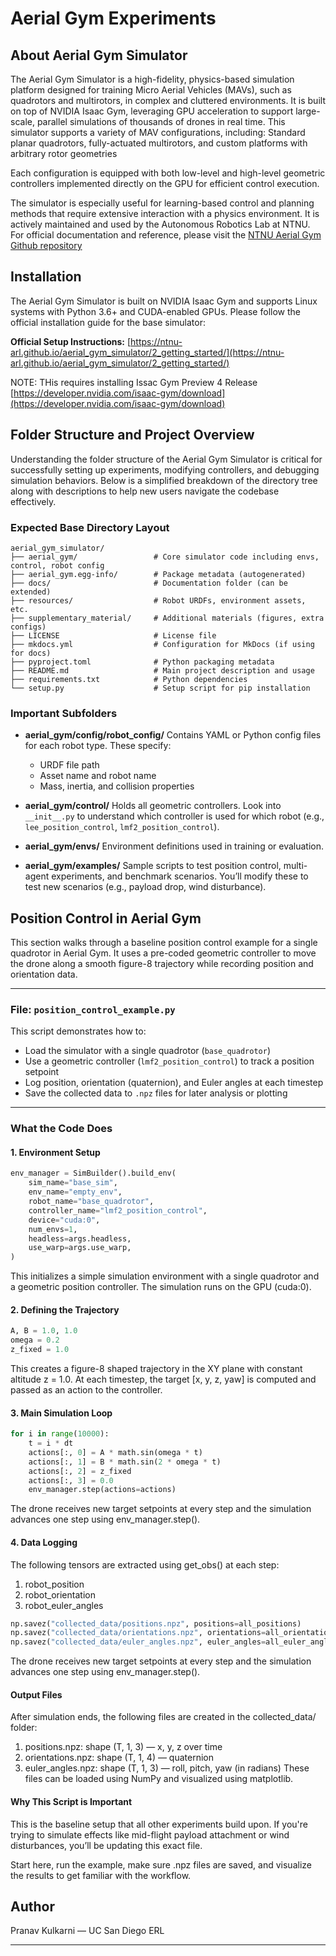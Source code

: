 # Aerial Gym Experiments

## About Aerial Gym Simulator

The Aerial Gym Simulator is a high-fidelity, physics-based simulation platform designed for training Micro Aerial Vehicles (MAVs), such as quadrotors and multirotors, in complex and cluttered environments. It is built on top of NVIDIA Isaac Gym, leveraging GPU acceleration to support large-scale, parallel simulations of thousands of drones in real time. This simulator supports a variety of MAV configurations, including: Standard planar quadrotors, fully-actuated multirotors, and custom platforms with arbitrary rotor geometries

Each configuration is equipped with both low-level and high-level geometric controllers implemented directly on the GPU for efficient control execution.

The simulator is especially useful for learning-based control and planning methods that require extensive interaction with a physics environment. It is actively maintained and used by the Autonomous Robotics Lab at NTNU. For official documentation and reference, please visit the [NTNU Aerial Gym Github repository](https://github.com/ntnu-arl/aerial_gym_simulator)

## Installation

The Aerial Gym Simulator is built on NVIDIA Isaac Gym and supports Linux systems with Python 3.6+ and CUDA-enabled GPUs. Please follow the official installation guide for the base simulator:

**Official Setup Instructions:** [https://ntnu-arl.github.io/aerial_gym_simulator/2_getting_started/](https://ntnu-arl.github.io/aerial_gym_simulator/2_getting_started/)

NOTE: THis requires installing Issac Gym Preview 4 Release [https://developer.nvidia.com/isaac-gym/download](https://developer.nvidia.com/isaac-gym/download)

## Folder Structure and Project Overview

Understanding the folder structure of the Aerial Gym Simulator is critical for successfully setting up experiments, modifying controllers, and debugging simulation behaviors. Below is a simplified breakdown of the directory tree along with descriptions to help new users navigate the codebase effectively.

### Expected Base Directory Layout
```
aerial_gym_simulator/
├── aerial_gym/                 # Core simulator code including envs, control, robot config
├── aerial_gym.egg-info/        # Package metadata (autogenerated)
├── docs/                       # Documentation folder (can be extended)
├── resources/                  # Robot URDFs, environment assets, etc.
├── supplementary_material/     # Additional materials (figures, extra configs)
├── LICENSE                     # License file
├── mkdocs.yml                  # Configuration for MkDocs (if using for docs)
├── pyproject.toml              # Python packaging metadata
├── README.md                   # Main project description and usage
├── requirements.txt            # Python dependencies
└── setup.py                    # Setup script for pip installation
```

### Important Subfolders

- **aerial_gym/config/robot_config/** 
  Contains YAML or Python config files for each robot type. These specify:
  - URDF file path
  - Asset name and robot name
  - Mass, inertia, and collision properties

- **aerial_gym/control/** 
  Holds all geometric controllers. Look into `__init__.py` to understand which controller is used for which robot (e.g., `lee_position_control`, `lmf2_position_control`).

- **aerial_gym/envs/** 
  Environment definitions used in training or evaluation.

- **aerial_gym/examples/** 
  Sample scripts to test position control, multi-agent experiments, and benchmark scenarios. You’ll modify these to test new scenarios (e.g., payload drop, wind disturbance).


## Position Control in Aerial Gym

This section walks through a baseline position control example for a single quadrotor in Aerial Gym. It uses a pre-coded geometric controller to move the drone along a smooth figure-8 trajectory while recording position and orientation data.

---

### File: `position_control_example.py`

This script demonstrates how to:
- Load the simulator with a single quadrotor (`base_quadrotor`)
- Use a geometric controller (`lmf2_position_control`) to track a position setpoint
- Log position, orientation (quaternion), and Euler angles at each timestep
- Save the collected data to `.npz` files for later analysis or plotting

---

### What the Code Does

#### 1. Environment Setup

```python
env_manager = SimBuilder().build_env(
    sim_name="base_sim",
    env_name="empty_env",
    robot_name="base_quadrotor",
    controller_name="lmf2_position_control",
    device="cuda:0",
    num_envs=1,
    headless=args.headless,
    use_warp=args.use_warp,
)
```

This initializes a simple simulation environment with a single quadrotor and a geometric position controller. The simulation runs on the GPU (cuda:0).

#### 2. Defining the Trajectory
```python
A, B = 1.0, 1.0
omega = 0.2
z_fixed = 1.0
```
This creates a figure-8 shaped trajectory in the XY plane with constant altitude z = 1.0. At each timestep, the target [x, y, z, yaw] is computed and passed as an action to the controller.

#### 3. Main Simulation Loop
```python
for i in range(10000):
    t = i * dt
    actions[:, 0] = A * math.sin(omega * t)
    actions[:, 1] = B * math.sin(2 * omega * t)
    actions[:, 2] = z_fixed
    actions[:, 3] = 0.0
    env_manager.step(actions=actions)
```
The drone receives new target setpoints at every step and the simulation advances one step using env_manager.step().


#### 4. Data Logging
The following tensors are extracted using get_obs() at each step:
1. robot_position
2. robot_orientation
3. robot_euler_angles
```python
np.savez("collected_data/positions.npz", positions=all_positions)
np.savez("collected_data/orientations.npz", orientations=all_orientations)
np.savez("collected_data/euler_angles.npz", euler_angles=all_euler_angles)

```
The drone receives new target setpoints at every step and the simulation advances one step using env_manager.step().

#### Output Files
After simulation ends, the following files are created in the collected_data/ folder:
1. positions.npz: shape (T, 1, 3) — x, y, z over time
2. orientations.npz: shape (T, 1, 4) — quaternion
3. euler_angles.npz: shape (T, 1, 3) — roll, pitch, yaw (in radians)
These files can be loaded using NumPy and visualized using matplotlib.

#### Why This Script is Important
This is the baseline setup that all other experiments build upon.
If you're trying to simulate effects like mid-flight payload attachment or wind disturbances, you’ll be updating this exact file.

Start here, run the example, make sure .npz files are saved, and visualize the results to get familiar with the workflow.

## Author
Pranav Kulkarni — UC San Diego ERL

---

